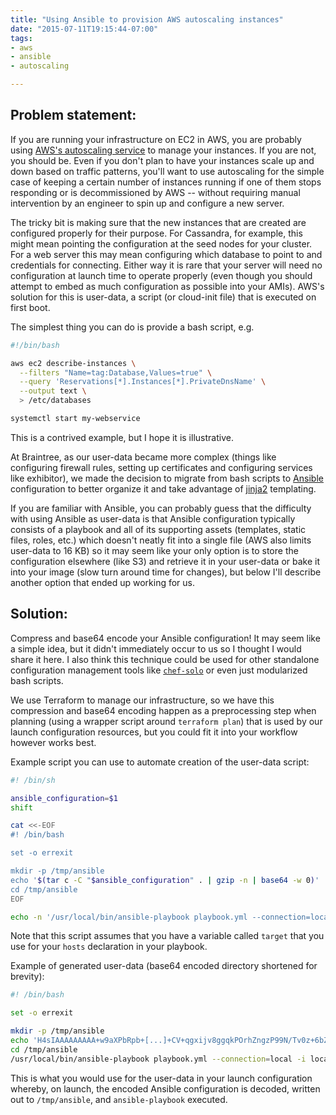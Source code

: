 ```yaml
---
title: "Using Ansible to provision AWS autoscaling instances"
date: "2015-07-11T19:15:44-07:00"
tags:
- aws
- ansible
- autoscaling

---
```


## Problem statement:

If you are running your infrastructure on EC2 in AWS, you are probably using
[AWS's autoscaling service](http://aws.amazon.com/autoscaling/) to manage your
instances. If you are not, you should be. Even if you don't plan to have your
instances scale up and down based on traffic patterns, you'll want to use
autoscaling for the simple case of keeping a certain number of instances
running if one of them stops responding or is decommissioned by AWS -- without
requiring manual intervention by an engineer to spin up and configure a new
server.

The tricky bit is making sure that the new instances that are created are
configured properly for their purpose. For Cassandra, for example, this might
mean pointing the configuration at the seed nodes for your cluster. For a web
server this may mean configuring which database to point to and credentials for
connecting. Either way it is rare that your server will need no configuration
at launch time to operate properly (even though you should attempt to embed as
much configuration as possible into your AMIs). AWS's solution for this is
user-data, a script (or cloud-init file) that is executed on first boot.

The simplest thing you can do is provide a bash script, e.g.

```bash
#!/bin/bash

aws ec2 describe-instances \
  --filters "Name=tag:Database,Values=true" \
  --query 'Reservations[*].Instances[*].PrivateDnsName' \
  --output text \
  > /etc/databases

systemctl start my-webservice
```

This is a contrived example, but I hope it is illustrative.

At Braintree, as our user-data became more complex (things like configuring
firewall rules, setting up certificates and configuring services like
exhibitor), we made the decision to migrate from bash scripts to
[Ansible](http://www.ansible.com/home) configuration to better organize it and
take advantage of [jinja2](http://jinja.pocoo.org/docs/dev/) templating.

If you are familiar with Ansible, you can probably guess that the difficulty
with using Ansible as user-data is that Ansible configuration typically
consists of a playbook and all of its supporting assets (templates, static
files, roles, etc.) which doesn't neatly fit into a single file (AWS also
limits user-data to 16 KB) so it may seem like your only option is to store the
configuration elsewhere (like S3) and retrieve it in your user-data or bake it
into your image (slow turn around time for changes), but below I'll describe
another option that ended up working for us.

## Solution:

Compress and base64 encode your Ansible configuration! It may seem like
a simple idea, but it didn't immediately occur to us so I thought I would share
it here. I also think this technique could be used for other standalone
configuration management tools like
[`chef-solo`](https://docs.chef.io/chef_solo.html) or even just modularized
bash scripts.

We use Terraform to manage our infrastructure, so we have this compression and
base64 encoding happen as a preprocessing step when planning (using a wrapper
script around `terraform plan`) that is used by our launch configuration
resources, but you could fit it into your workflow however works best.

Example script you can use to automate creation of the user-data script:

```sh
#! /bin/sh

ansible_configuration=$1
shift

cat <<-EOF
#! /bin/bash

set -o errexit

mkdir -p /tmp/ansible
echo '$(tar c -C "$ansible_configuration" . | gzip -n | base64 -w 0)' | base64 -d | tar xz -C /tmp/ansible
cd /tmp/ansible
EOF

echo -n '/usr/local/bin/ansible-playbook playbook.yml --connection=local -i localhost, -e target=localhost'
```

Note that this script assumes that you have a variable called `target` that you
use for your `hosts` declaration in your playbook.

Example of generated user-data (base64 encoded directory shortened for brevity):

```bash
#! /bin/bash

set -o errexit

mkdir -p /tmp/ansible
echo 'H4sIAAAAAAAAA+w9aXPbRpb+[...]+CV+qgxijv8ggqkPOrhZngzP99N/Tv0z+6bZbGw3u9QXa2v1ovOfw0nfP/yPxjlBAKBQCAQCAQCgUAgEAgEAoHg+eEnXr53cwCgAAA=' | base64 -d | tar xz -C /tmp/ansible
cd /tmp/ansible
/usr/local/bin/ansible-playbook playbook.yml --connection=local -i localhost, -e target=localhost
```

This is what you would use for the user-data in your launch configuration
whereby, on launch, the encoded Ansible configuration is decoded, written
out to `/tmp/ansible`, and `ansible-playbook` executed.
